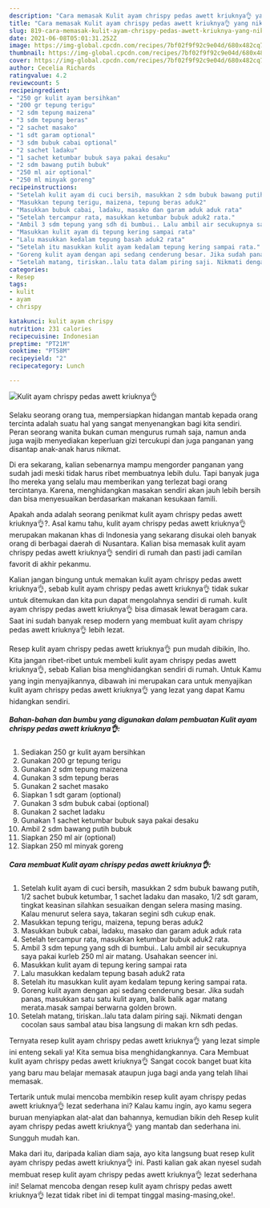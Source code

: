 ```yaml
---
description: "Cara memasak Kulit ayam chrispy pedas awett kriuknya👌 yang nikmat dan Mudah Dibuat"
title: "Cara memasak Kulit ayam chrispy pedas awett kriuknya👌 yang nikmat dan Mudah Dibuat"
slug: 819-cara-memasak-kulit-ayam-chrispy-pedas-awett-kriuknya-yang-nikmat-dan-mudah-dibuat
date: 2021-06-08T05:01:31.252Z
image: https://img-global.cpcdn.com/recipes/7bf02f9f92c9e04d/680x482cq70/kulit-ayam-chrispy-pedas-awett-kriuknya👌-foto-resep-utama.jpg
thumbnail: https://img-global.cpcdn.com/recipes/7bf02f9f92c9e04d/680x482cq70/kulit-ayam-chrispy-pedas-awett-kriuknya👌-foto-resep-utama.jpg
cover: https://img-global.cpcdn.com/recipes/7bf02f9f92c9e04d/680x482cq70/kulit-ayam-chrispy-pedas-awett-kriuknya👌-foto-resep-utama.jpg
author: Cecelia Richards
ratingvalue: 4.2
reviewcount: 5
recipeingredient:
- "250 gr kulit ayam bersihkan"
- "200 gr tepung terigu"
- "2 sdm tepung maizena"
- "3 sdm tepung beras"
- "2 sachet masako"
- "1 sdt garam optional"
- "3 sdm bubuk cabai optional"
- "2 sachet ladaku"
- "1 sachet ketumbar bubuk saya pakai desaku"
- "2 sdm bawang putih bubuk"
- "250 ml air optional"
- "250 ml minyak goreng"
recipeinstructions:
- "Setelah kulit ayam di cuci bersih, masukkan 2 sdm bubuk bawang putih, 1/2 sachet bubuk ketumbar, 1 sachet ladaku dan masako, 1/2 sdt garam, tingkat keasinan silahkan sesuaikan dengan selera masing masing. Kalau menurut selera saya, takaran segini sdh cukup enak."
- "Masukkan tepung terigu, maizena, tepung beras aduk2"
- "Masukkan bubuk cabai, ladaku, masako dan garam aduk aduk rata"
- "Setelah tercampur rata, masukkan ketumbar bubuk aduk2 rata."
- "Ambil 3 sdm tepung yang sdh di bumbui.. Lalu ambil air secukupnya saya pakai kurleb 250 ml air matang. Usahakan seencer ini."
- "Masukkan kulit ayam di tepung kering sampai rata"
- "Lalu masukkan kedalam tepung basah aduk2 rata"
- "Setelah itu masukkan kulit ayam kedalam tepung kering sampai rata."
- "Goreng kulit ayam dengan api sedang cenderung besar. Jika sudah panas, masukkan satu satu kulit ayam, balik balik agar matang merata.masak sampai berwarna golden brown."
- "Setelah matang, tiriskan..lalu tata dalam piring saji. Nikmati dengan cocolan saus sambal atau bisa langsung di makan krn sdh pedas."
categories:
- Resep
tags:
- kulit
- ayam
- chrispy

katakunci: kulit ayam chrispy 
nutrition: 231 calories
recipecuisine: Indonesian
preptime: "PT21M"
cooktime: "PT58M"
recipeyield: "2"
recipecategory: Lunch

---
```



![Kulit ayam chrispy pedas awett kriuknya👌](https://img-global.cpcdn.com/recipes/7bf02f9f92c9e04d/680x482cq70/kulit-ayam-chrispy-pedas-awett-kriuknya👌-foto-resep-utama.jpg)

Selaku seorang orang tua, mempersiapkan hidangan mantab kepada orang tercinta adalah suatu hal yang sangat menyenangkan bagi kita sendiri. Peran seorang  wanita bukan cuman mengurus rumah saja, namun anda juga wajib menyediakan keperluan gizi tercukupi dan juga panganan yang disantap anak-anak harus nikmat.

Di era  sekarang, kalian sebenarnya mampu mengorder panganan yang sudah jadi meski tidak harus ribet membuatnya lebih dulu. Tapi banyak juga lho mereka yang selalu mau memberikan yang terlezat bagi orang tercintanya. Karena, menghidangkan masakan sendiri akan jauh lebih bersih dan bisa menyesuaikan berdasarkan makanan kesukaan famili. 



Apakah anda adalah seorang penikmat kulit ayam chrispy pedas awett kriuknya👌?. Asal kamu tahu, kulit ayam chrispy pedas awett kriuknya👌 merupakan makanan khas di Indonesia yang sekarang disukai oleh banyak orang di berbagai daerah di Nusantara. Kalian bisa memasak kulit ayam chrispy pedas awett kriuknya👌 sendiri di rumah dan pasti jadi camilan favorit di akhir pekanmu.

Kalian jangan bingung untuk memakan kulit ayam chrispy pedas awett kriuknya👌, sebab kulit ayam chrispy pedas awett kriuknya👌 tidak sukar untuk ditemukan dan kita pun dapat mengolahnya sendiri di rumah. kulit ayam chrispy pedas awett kriuknya👌 bisa dimasak lewat beragam cara. Saat ini sudah banyak resep modern yang membuat kulit ayam chrispy pedas awett kriuknya👌 lebih lezat.

Resep kulit ayam chrispy pedas awett kriuknya👌 pun mudah dibikin, lho. Kita jangan ribet-ribet untuk membeli kulit ayam chrispy pedas awett kriuknya👌, sebab Kalian bisa menghidangkan sendiri di rumah. Untuk Kamu yang ingin menyajikannya, dibawah ini merupakan cara untuk menyajikan kulit ayam chrispy pedas awett kriuknya👌 yang lezat yang dapat Kamu hidangkan sendiri.

<!--inarticleads1-->

##### Bahan-bahan dan bumbu yang digunakan dalam pembuatan Kulit ayam chrispy pedas awett kriuknya👌:

1. Sediakan 250 gr kulit ayam bersihkan
1. Gunakan 200 gr tepung terigu
1. Gunakan 2 sdm tepung maizena
1. Gunakan 3 sdm tepung beras
1. Gunakan 2 sachet masako
1. Siapkan 1 sdt garam (optional)
1. Gunakan 3 sdm bubuk cabai (optional)
1. Gunakan 2 sachet ladaku
1. Gunakan 1 sachet ketumbar bubuk saya pakai desaku
1. Ambil 2 sdm bawang putih bubuk
1. Siapkan 250 ml air (optional)
1. Siapkan 250 ml minyak goreng




<!--inarticleads2-->

##### Cara membuat Kulit ayam chrispy pedas awett kriuknya👌:

1. Setelah kulit ayam di cuci bersih, masukkan 2 sdm bubuk bawang putih, 1/2 sachet bubuk ketumbar, 1 sachet ladaku dan masako, 1/2 sdt garam, tingkat keasinan silahkan sesuaikan dengan selera masing masing. Kalau menurut selera saya, takaran segini sdh cukup enak.
1. Masukkan tepung terigu, maizena, tepung beras aduk2
1. Masukkan bubuk cabai, ladaku, masako dan garam aduk aduk rata
1. Setelah tercampur rata, masukkan ketumbar bubuk aduk2 rata.
1. Ambil 3 sdm tepung yang sdh di bumbui.. Lalu ambil air secukupnya saya pakai kurleb 250 ml air matang. Usahakan seencer ini.
1. Masukkan kulit ayam di tepung kering sampai rata
1. Lalu masukkan kedalam tepung basah aduk2 rata
1. Setelah itu masukkan kulit ayam kedalam tepung kering sampai rata.
1. Goreng kulit ayam dengan api sedang cenderung besar. Jika sudah panas, masukkan satu satu kulit ayam, balik balik agar matang merata.masak sampai berwarna golden brown.
1. Setelah matang, tiriskan..lalu tata dalam piring saji. Nikmati dengan cocolan saus sambal atau bisa langsung di makan krn sdh pedas.




Ternyata resep kulit ayam chrispy pedas awett kriuknya👌 yang lezat simple ini enteng sekali ya! Kita semua bisa menghidangkannya. Cara Membuat kulit ayam chrispy pedas awett kriuknya👌 Sangat cocok banget buat kita yang baru mau belajar memasak ataupun juga bagi anda yang telah lihai memasak.

Tertarik untuk mulai mencoba membikin resep kulit ayam chrispy pedas awett kriuknya👌 lezat sederhana ini? Kalau kamu ingin, ayo kamu segera buruan menyiapkan alat-alat dan bahannya, kemudian bikin deh Resep kulit ayam chrispy pedas awett kriuknya👌 yang mantab dan sederhana ini. Sungguh mudah kan. 

Maka dari itu, daripada kalian diam saja, ayo kita langsung buat resep kulit ayam chrispy pedas awett kriuknya👌 ini. Pasti kalian gak akan nyesel sudah membuat resep kulit ayam chrispy pedas awett kriuknya👌 lezat sederhana ini! Selamat mencoba dengan resep kulit ayam chrispy pedas awett kriuknya👌 lezat tidak ribet ini di tempat tinggal masing-masing,oke!.

